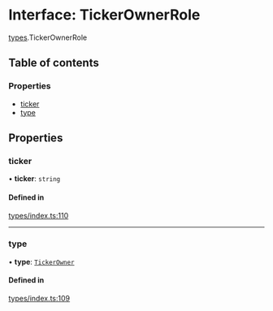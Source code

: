 # Interface: TickerOwnerRole

[types](../wiki/types).TickerOwnerRole

## Table of contents

### Properties

- [ticker](../wiki/types.TickerOwnerRole#ticker)
- [type](../wiki/types.TickerOwnerRole#type)

## Properties

### ticker

• **ticker**: `string`

#### Defined in

[types/index.ts:110](https://github.com/PolymeshAssociation/polymesh-sdk/blob/079537ad/src/types/index.ts#L110)

___

### type

• **type**: [`TickerOwner`](../wiki/types.RoleType#tickerowner)

#### Defined in

[types/index.ts:109](https://github.com/PolymeshAssociation/polymesh-sdk/blob/079537ad/src/types/index.ts#L109)

